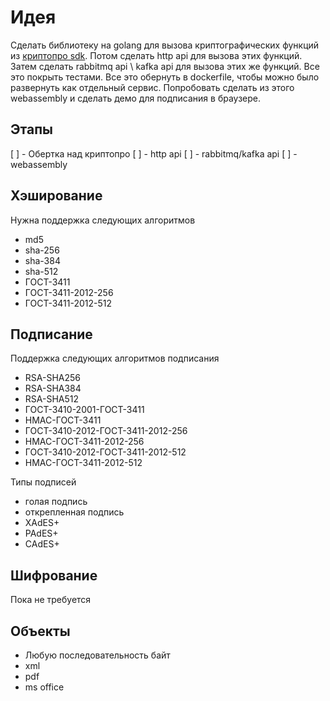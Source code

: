 # Идея
Сделать библиотеку на golang для вызова криптографических функций из [криптопро sdk](https://docs.cryptopro.ru/). Потом сделать http api для вызова этих функций. Затем сделать rabbitmq api \ kafka api для вызова этих же функций. Все это покрыть тестами. Все это обернуть в dockerfile, чтобы можно было развернуть как отдельный сервис. Попробовать сделать из этого webassembly и сделать демо для подписания в браузере. 

## Этапы
[ ] - Обертка над криптопро
[ ] - http api
[ ] - rabbitmq/kafka api
[ ] - webassembly

## Хэширование
Нужна поддержка следующих алгоритмов
- md5
- sha-256
- sha-384
- sha-512
- ГОСТ-3411
- ГОСТ-3411-2012-256
- ГОСТ-3411-2012-512

## Подписание
Поддержка следующих алгоритмов подписания
- RSA-SHA256
- RSA-SHA384
- RSA-SHA512
- ГОСТ-3410-2001-ГОСТ-3411
- HMAC-ГОСТ-3411
- ГОСТ-3410-2012-ГОСТ-3411-2012-256
- HMAC-ГОСТ-3411-2012-256
- ГОСТ-3410-2012-ГОСТ-3411-2012-512
- HMAC-ГОСТ-3411-2012-512

Типы подписей
- голая подпись
- открепленная подпись
- XAdES+
- PAdES+
- CAdES+

## Шифрование
Пока не требуется

## Объекты
- Любую последовательность байт
- xml
- pdf
- ms office
